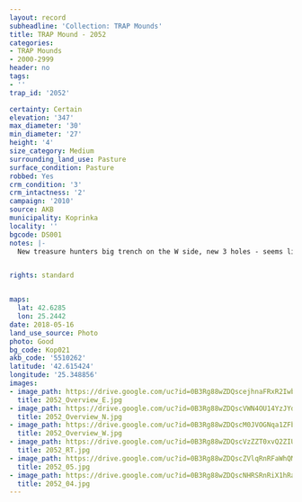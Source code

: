 ```yaml
---
layout: record
subheadline: 'Collection: TRAP Mounds'
title: TRAP Mound - 2052
categories:
- TRAP Mounds
- 2000-2999
header: no
tags:
- ''
trap_id: '2052'

certainty: Certain
elevation: '347'
max_diameter: '30'
min_diameter: '27'
height: '4'
size_category: Medium
surrounding_land_use: Pasture
surface_condition: Pasture
robbed: Yes
crm_condition: '3'
crm_intactness: '2'
campaign: '2010'
source: AKB
municipality: Koprinka
locality: ''
bgcode: DS001
notes: |-
  New treasure hunters big trench on the W side, new 3 holes - seems like garbage holes, modern debris on the surface, digged thtough? - uneven surface.


rights: standard


maps:
  lat: 42.6285
  lon: 25.2442
date: 2018-05-16
land_use_source: Photo
photo: Good
bg_code: Kop021
akb_code: '5510262'
latitude: '42.615424'
longitude: '25.348856'
images:
- image_path: https://drive.google.com/uc?id=0B3Rg88wZDQscejhnaFRxR2Iwb3c
  title: 2052_Overview_E.jpg
- image_path: https://drive.google.com/uc?id=0B3Rg88wZDQscVWN4OU14YzJYdWM
  title: 2052_Overview_N.jpg
- image_path: https://drive.google.com/uc?id=0B3Rg88wZDQscM0JVOGNqa1ZFbWs
  title: 2052_Overview_W.jpg
- image_path: https://drive.google.com/uc?id=0B3Rg88wZDQscVzZZT0xvQ2ZIUTA
  title: 2052_RT.jpg
- image_path: https://drive.google.com/uc?id=0B3Rg88wZDQscZVlqRnRFaWhQMlk
  title: 2052_05.jpg
- image_path: https://drive.google.com/uc?id=0B3Rg88wZDQscNHRSRnRiX1hRaUE
  title: 2052_04.jpg
---
```


